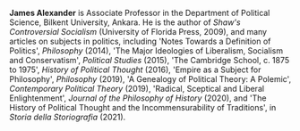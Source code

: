 **James Alexander** is Associate Professor in the Department of Political Science,
Bilkent University, Ankara. He is the author of *Shaw's Controversial
Socialism*
(University of Florida Press, 2009), and many articles on subjects in politics,
including 'Notes Towards a Definition of Politics', *Philosophy* (2014), 'The
Major Ideologies of Liberalism, Socialism and Conservatism', *Political Studies*
(2015), 'The Cambridge School, c. 1875 to 1975', *History of Political Thought*
(2016), 'Empire as a Subject for Philosophy', *Philosophy* (2019), 'A Genealogy
of Political Theory: A Polemic', *Contemporary Political Theory* (2019),
'Radical, Sceptical and Liberal Enlightenment', *Journal of the Philosophy of
History* (2020), and 'The History of Political Thought and the
Incommensurability of Traditions', in *Storia della Storiografia* (2021).


